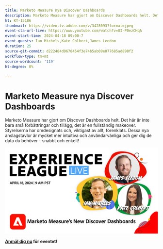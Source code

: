 ```yaml
---
title: Marketo Measure nya Discover Dashboards
description: Marketo Measure har gjort om Discover Dashboards helt. Det här är inte bara små förbättringar och tillägg, det är en fullständig makeover. Styrelserna har omdesignats och, viktigast av allt, förenklats. Dessa nya anslagstavlor är mycket mer intuitiva och användarvänliga för att ge dig de data du behöver - snabbt och enkelt!
kt: KT-15186
thumbnail: https://video.tv.adobe.com/v/3428093?format=jpeg
event-cta-url-live: https://www.youtube.com/watch?v=UI-P0ezCHqA
event-start-time: 2024-04-18 09:00-7
event-guests: Ian Michels,Kate Colbert,James Leedom
duration: 25
source-git-commit: d222484d9678454f3e74b5ab09e877685ad898f2
workflow-type: tm+mt
source-wordcount: '119'
ht-degree: 0%

---
```


# Marketo Measure nya Discover Dashboards

Marketo Measure har gjort om Discover Dashboards helt. Det här är inte bara små förbättringar och tillägg, det är en fullständig makeover. Styrelserna har omdesignats och, viktigast av allt, förenklats. Dessa nya anslagstavlor är mycket mer intuitiva och användarvänliga och ger dig de data du behöver - snabbt och enkelt!

[![ExL LIVE 17 jan 2024](assets/WebBanner-April18-2024.jpg)](https://engage.adobe.com/ExpLeagueLive-240418.html)

**[Anmäl dig nu](https://engage.adobe.com/ExpLeagueLive-240418.html) för eventet!**

